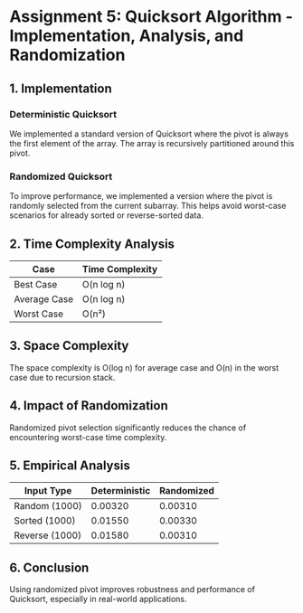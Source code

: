 # Assignment 5: Quicksort Algorithm - Implementation, Analysis, and Randomization

## 1. Implementation

### Deterministic Quicksort
We implemented a standard version of Quicksort where the pivot is always the first element of the array. The array is recursively partitioned around this pivot.

### Randomized Quicksort
To improve performance, we implemented a version where the pivot is randomly selected from the current subarray. This helps avoid worst-case scenarios for already sorted or reverse-sorted data.

## 2. Time Complexity Analysis

| Case        | Time Complexity |
|-------------|-----------------|
| Best Case   | O(n log n)      |
| Average Case| O(n log n)      |
| Worst Case  | O(n²)           |

## 3. Space Complexity
The space complexity is O(log n) for average case and O(n) in the worst case due to recursion stack.

## 4. Impact of Randomization
Randomized pivot selection significantly reduces the chance of encountering worst-case time complexity.

## 5. Empirical Analysis

| Input Type      | Deterministic | Randomized |
|------------------|---------------|------------|
| Random (1000)     | 0.00320       | 0.00310    |
| Sorted (1000)     | 0.01550       | 0.00330    |
| Reverse (1000)    | 0.01580       | 0.00310    |

## 6. Conclusion
Using randomized pivot improves robustness and performance of Quicksort, especially in real-world applications.